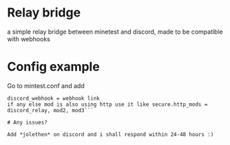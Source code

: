 # Relay bridge

a simple relay bridge between minetest and discord, made to be compatible with webhooks

# Config example 

Go to mintest.conf and add
```secure.http_mods = discord_relay
discord_webhook = webhook link
if any else mod is also using http use it like secure.http_mods = discord_relay, mod2, mod3```

# Any issues?

Add *jolethen* on discord and i shall respond within 24-48 hours :)
